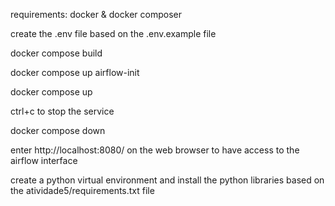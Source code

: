 requirements: docker & docker composer

create the .env file based on the .env.example file

docker compose build

docker compose up airflow-init

docker compose up

ctrl+c to stop the service

docker compose down

enter http://localhost:8080/ on the web browser to have access to the airflow interface

create a python virtual environment and install the python libraries based on the atividade5/requirements.txt file